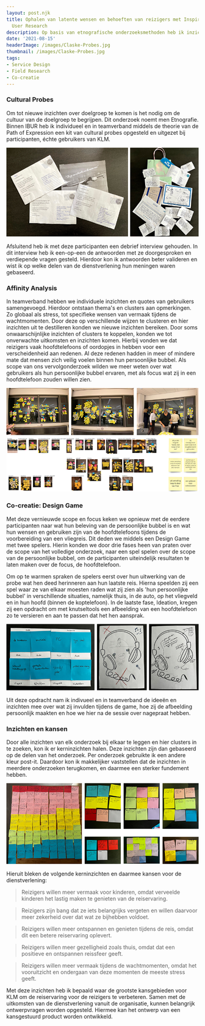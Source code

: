 ```yaml
---
layout: post.njk
title: Ophalen van latente wensen en behoeften van reizigers met Inspiration Based
  User Research
description: Op basis van etnografische onderzoeksmethoden heb ik inzichten verzameld over gebruikers van KLM. Deze methodes hebben kansen blootgelegd om de gebruikerservaring al op de grond te verbeteren en reizigers meer gemak te bieden.
date: '2021-08-15'
headerImage: /images/Claske-Probes.jpg
thumbnail: /images/Claske-Probes.jpg
tags:
- Service Design
- Field Research
- Co-creatie
---
```


### Cultural Probes

Om tot nieuwe inzichten over doelgroep te komen is het nodig om de cultuur van de doelgroep te begrijpen. Dit onderzoek noemt men Etnografie. Binnen IBUR heb ik individueel en in teamverband middels de theorie van de Path of Expression een kit van cultural probes opgesteld en uitgezet bij participanten, échte gebruikers van KLM.

![cultural probes](/images/cultural-probes.png)

Afsluitend heb ik met deze participanten een debrief interview gehouden. In dit interview heb ik een-op-een de antwoorden met ze doorgesproken en verdiepende vragen gesteld. Hierdoor kon ik antwoorden beter valideren en wist ik op welke delen van de dienstverlening hun meningen waren gebaseerd.

### Affinity Analysis

In teamverband hebben we individuele inzichten en quotes van gebruikers samengevoegd. Hierdoor ontstaan thema's en clusters aan opmerkingen. Zo globaal als stress, tot specifieke wensen van vermaak tijdens de wachtmomenten. Door deze op verschillende wijzen te clusteren en hier inzichten uit te destilleren konden we nieuwe inzichten bereiken. Door soms onwaarschijnlijke inzichten of clusters te koppelen, konden we tot onverwachte uitkomsten en inzichten komen. Hierbij vonden we dat reizigers vaak hoofdtelefoons of oordopjes in hebben voor een verscheidenheid aan redenen. Al deze redenen hadden in meer of mindere mate dat mensen zich veilig voelen binnen hun persoonlijke bubbel. Als scope van ons vervolgonderzoek wilden we meer weten over wat gebruikers als hun persoonlijke bubbel ervaren, met als focus wat zij in een hoofdtelefoon zouden willen zien.

![Affinity analysis](/images/Affinity-analysis.png)

### Co-creatie: Design Game

Met deze vernieuwde scope en focus keken we opnieuw met de eerdere participanten naar wat hun beleving van de persoonlijke bubbel is en wat hun wensen en gebruiken zijn van de hoofdtelefoons tijdens de voorbereiding van een vliegreis. Dit deden we middels een Design Game met twee spelers. Hierin konden we door drie fases heen van praten over de scope van het volledige onderzoek, naar een spel spelen over de scope van de persoonlijke bubbel, om de participanten uiteindelijk resultaten te laten maken over de focus, de hoofdtelefoon.

Om op te warmen spraken de spelers eerst over hun uitwerking van de probe wat hen deed herinneren aan hun laatste reis. Hierna speelden zij een spel waar ze van elkaar moesten raden wat zij zien als 'hun persoonlijke bubbel' in verschillende situaties, namelijk thuis, in de auto, op het vliegveld en in hun hoofd (binnen de koptelefoon). In de laatste fase, Ideation, kregen zij een opdracht om met knutseltools een afbeelding van een hoofdtelefoon zo te versieren en aan te passen dat het hen aansprak.

![design game ideation](/images/design-game-ideation.png)

Uit deze opdracht nam ik indivueel en in teamverband de ideeën en inzichten mee over wat zij invulden tijdens de game, hoe zij de afbeelding persoonlijk maakten en hoe we hier na de sessie over nagepraat hebben.

### Inzichten en kansen

Door alle inzichten van elk onderzoek bij elkaar te leggen en hier clusters in te zoeken, kon ik er kerninzichten halen. Deze inzichten zijn dan gebaseerd op de delen van het onderzoek. Per onderzoek gebruikte ik een andere kleur post-it. Daardoor kon ik makkelijker vaststellen dat de inzichten in meerdere onderzoeken terugkomen, en daarmee een sterker fundement hebben.

![Inzichten IBUR](/images/inzichten-ibur.png)

Hieruit bleken de volgende kerninzichten en daarmee kansen voor de dienstverlening:

> Reizigers willen meer vermaak voor kinderen, omdat verveelde kinderen het lastig maken te genieten van de reiservaring.

> Reizigers zijn bang dat ze iets belangrijks vergeten en willen daarvoor meer zekerheid over dat wat ze bijhebben voldoet.

> Reizigers willen meer ontspannen en genieten tijdens de reis, omdat dit een betere reiservaring oplevert.

> Reizigers willen meer gezelligheid zoals thuis, omdat dat een positieve en ontspannen reissfeer geeft.

> Reizigers willen meer vermaak tijdens de wachtmomenten, omdat het vooruitzicht en ondergaan van deze momenten de meeste stress geeft.

Met deze inzichten heb ik bepaald waar de grootste kansgebieden voor KLM om de reiservaring voor de reizigers te verbeteren. Samen met de uitkomsten van de dienstverlening vanuit de organisatie, kunnen belangrijk ontwerpvragen worden opgesteld. Hiermee kan het ontwerp van een kansgestuurd product worden ontwikkeld.

